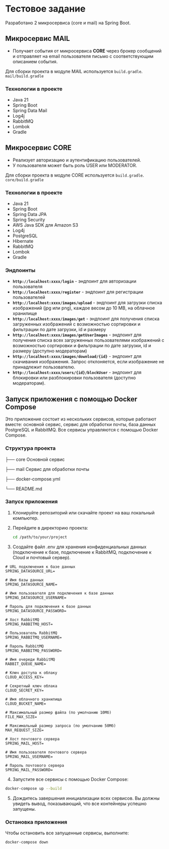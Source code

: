 # Тестовое задание

Разработано 2 микросервиса (core и mail) на Spring Boot.

## Микросервис MAIL

- Получает события от микросервиса **CORE** через брокер сообщений и отправляет на email пользователя письмо с соответствующим описанием события.

Для сборки проекта в модуле MAIL используется `build.gradle`. `mail/build.gradle`

### Технологии в проекте

- Java 21
- Spring Boot
- Spring Data Mail
- Log4j
- RabbitMQ
- Lombok
- Gradle

## Микросервис CORE

- Реализует авторизацию и аутентификацию пользователей.
- У пользователя может быть роль USER или MODERATOR.

Для сборки проекта в модуле CORE используется `build.gradle`. `core/build.gradle`

### Технологии в проекте

- Java 21
- Spring Boot
- Spring Data JPA
- Spring Security
- AWS Java SDK для Amazon S3
- Log4j
- PostgreSQL
- Hibernate
- RabbitMQ
- Lombok
- Gradle

### Эндпоинты

- **`http://localhost:xxxx/login`** - эндпоинт для авторизации пользователя
- **`http://localhost:xxxx/register`** - эндпоинт для регистрации пользователей
- **`http://localhost:xxxx/images/upload`** - эндпоинт для загрузки списка изображений (jpg или png), каждое весом до 10 MB, на облачное хранилище
- **`http://localhost:xxxx/images/get`** - эндпоинт для получения списка загруженных изображений с возможностью сортировки и фильтрации по дате загрузки, id и размеру
- **`http://localhost:xxxx/images/getUserImages`** - эндпоинт для получения списка всех загруженных пользователями изображений с возможностью сортировки и фильтрации по дате загрузки, id и размеру (доступно модераторам)
- **`http://localhost:xxxx/images/download/{id}`** - эндпоинт для скачивания изображения. Запрос отклоняется, если изображение не принадлежит пользователю.
- **`http://localhost:xxxx/users/{id}/blockUser`** - эндпоинт для блокировки или разблокировки пользователя (доступно модераторам).

## Запуск приложения с помощью Docker Compose

Это приложение состоит из нескольких сервисов, которые работают вместе: основной сервис, сервис для обработки почты, база данных PostgreSQL и RabbitMQ. Все сервисы управляются с помощью Docker Compose.

### Структура проекта

├── core  Основной сервис

├── mail Сервис для обработки почты

├── docker-compose.yml

└── README.md

### Запуск приложения

1. Клонируйте репозиторий или скачайте проект на ваш локальный компьютер.

2. Перейдите в директорию проекта:

   ```bash
   cd /path/to/your/project
   
3. Создайте файл .env для хранения конфиденциальных данных (подключение к базе, подключение к RabbitMQ, подключение к Cloud и почтовый сервер).

```
# URL подключения к базе данных
SPRING_DATASOURCE_URL=  

# Имя базы данных
SPRING_DATASOURCE_NAME=

# Имя пользователя для подключения к базе данных
SPRING_DATASOURCE_USERNAME=

# Пароль для подключения к базе данных
SPRING_DATASOURCE_PASSWORD=

# Хост RabbitMQ
SPRING_RABBITMQ_HOST=

# Пользователь RabbitMQ
SPRING_RABBITMQ_USERNAME=

# Пароль RabbitMQ
SPRING_RABBITMQ_PASSWORD=

# Имя очереди RabbitMQ
RABBIT_QUEUE_NAME=

# Ключ доступа к облаку
CLOUD_ACCESS_KEY=

# Секретный ключ облака
CLOUD_SECRET_KEY=

# Имя облачного хранилища
CLOUD_BUCKET_NAME=

# Максимальный размер файла (по умолчанию 10Мб)
FILE_MAX_SIZE=

# Максимальный размер запроса (по умолчанию 50Мб)
MAX_REQUEST_SIZE=

# Хост почтового сервера
SPRING_MAIL_HOST=

# Имя пользователя почтового сервера
SPRING_MAIL_USERNAME=

# Пароль почтового сервера
SPRING_MAIL_PASSWORD=
```
4. Запустите все сервисы с помощью Docker Compose:

```bash
docker-compose up --build
```
5. Дождитесь завершения инициализации всех сервисов. Вы должны увидеть вывод, показывающий, что все контейнеры успешно запущены.

### Остановка приложения

Чтобы остановить все запущенные сервисы, выполните:

```bash
docker-compose down
```
